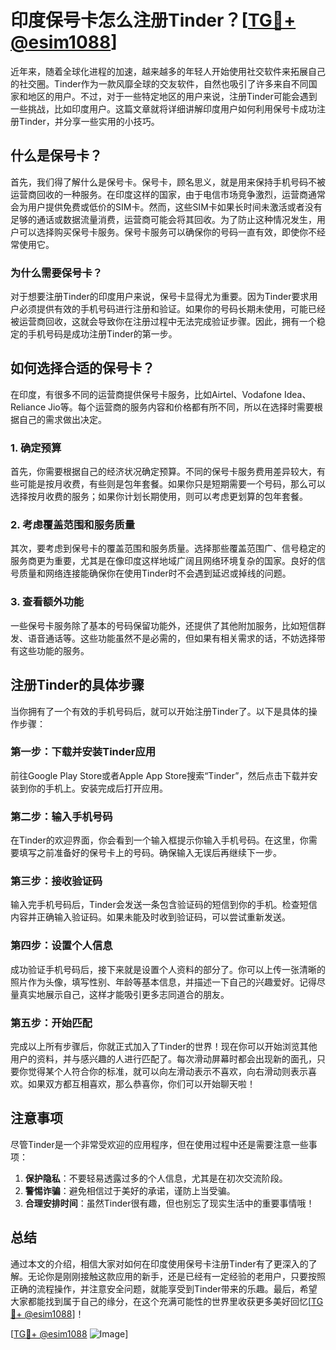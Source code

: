# 印度保号卡怎么注册Tinder？[[TG💪+ @esim1088](https://t.me/s/esim1088)]

近年来，随着全球化进程的加速，越来越多的年轻人开始使用社交软件来拓展自己的社交圈。Tinder作为一款风靡全球的交友软件，自然也吸引了许多来自不同国家和地区的用户。不过，对于一些特定地区的用户来说，注册Tinder可能会遇到一些挑战，比如印度用户。这篇文章就将详细讲解印度用户如何利用保号卡成功注册Tinder，并分享一些实用的小技巧。

## 什么是保号卡？

首先，我们得了解什么是保号卡。保号卡，顾名思义，就是用来保持手机号码不被运营商回收的一种服务。在印度这样的国家，由于电信市场竞争激烈，运营商通常会为用户提供免费或低价的SIM卡。然而，这些SIM卡如果长时间未激活或者没有足够的通话或数据流量消费，运营商可能会将其回收。为了防止这种情况发生，用户可以选择购买保号卡服务。保号卡服务可以确保你的号码一直有效，即使你不经常使用它。

### 为什么需要保号卡？

对于想要注册Tinder的印度用户来说，保号卡显得尤为重要。因为Tinder要求用户必须提供有效的手机号码进行注册和验证。如果你的号码长期未使用，可能已经被运营商回收，这就会导致你在注册过程中无法完成验证步骤。因此，拥有一个稳定的手机号码是成功注册Tinder的第一步。

## 如何选择合适的保号卡？

在印度，有很多不同的运营商提供保号卡服务，比如Airtel、Vodafone Idea、Reliance Jio等。每个运营商的服务内容和价格都有所不同，所以在选择时需要根据自己的需求做出决定。

### 1. 确定预算

首先，你需要根据自己的经济状况确定预算。不同的保号卡服务费用差异较大，有些可能是按月收费，有些则是包年套餐。如果你只是短期需要一个号码，那么可以选择按月收费的服务；如果你计划长期使用，则可以考虑更划算的包年套餐。

### 2. 考虑覆盖范围和服务质量

其次，要考虑到保号卡的覆盖范围和服务质量。选择那些覆盖范围广、信号稳定的服务商更为重要，尤其是在像印度这样地域广阔且网络环境复杂的国家。良好的信号质量和网络连接能确保你在使用Tinder时不会遇到延迟或掉线的问题。

### 3. 查看额外功能

一些保号卡服务除了基本的号码保留功能外，还提供了其他附加服务，比如短信群发、语音通话等。这些功能虽然不是必需的，但如果有相关需求的话，不妨选择带有这些功能的服务。

## 注册Tinder的具体步骤

当你拥有了一个有效的手机号码后，就可以开始注册Tinder了。以下是具体的操作步骤：

### 第一步：下载并安装Tinder应用

前往Google Play Store或者Apple App Store搜索“Tinder”，然后点击下载并安装到你的手机上。安装完成后打开应用。

### 第二步：输入手机号码

在Tinder的欢迎界面，你会看到一个输入框提示你输入手机号码。在这里，你需要填写之前准备好的保号卡上的号码。确保输入无误后再继续下一步。

### 第三步：接收验证码

输入完手机号码后，Tinder会发送一条包含验证码的短信到你的手机。检查短信内容并正确输入验证码。如果未能及时收到验证码，可以尝试重新发送。

### 第四步：设置个人信息

成功验证手机号码后，接下来就是设置个人资料的部分了。你可以上传一张清晰的照片作为头像，填写性别、年龄等基本信息，并描述一下自己的兴趣爱好。记得尽量真实地展示自己，这样才能吸引更多志同道合的朋友。

### 第五步：开始匹配

完成以上所有步骤后，你就正式加入了Tinder的世界！现在你可以开始浏览其他用户的资料，并与感兴趣的人进行匹配了。每次滑动屏幕时都会出现新的面孔，只要你觉得某个人符合你的标准，就可以向左滑动表示不喜欢，向右滑动则表示喜欢。如果双方都互相喜欢，那么恭喜你，你们可以开始聊天啦！

## 注意事项

尽管Tinder是一个非常受欢迎的应用程序，但在使用过程中还是需要注意一些事项：

1. **保护隐私**：不要轻易透露过多的个人信息，尤其是在初次交流阶段。
2. **警惕诈骗**：避免相信过于美好的承诺，谨防上当受骗。
3. **合理安排时间**：虽然Tinder很有趣，但也别忘了现实生活中的重要事情哦！

## 总结

通过本文的介绍，相信大家对如何在印度使用保号卡注册Tinder有了更深入的了解。无论你是刚刚接触这款应用的新手，还是已经有一定经验的老用户，只要按照正确的流程操作，并注意安全问题，就能享受到Tinder带来的乐趣。最后，希望大家都能找到属于自己的缘分，在这个充满可能性的世界里收获更多美好回忆[[TG💪+ @esim1088](https://t.me/s/esim1088)]！

[[TG💪+ @esim1088](https://t.me/s/esim1088) ![Image](https://i.postimg.cc/4NQfJmqS/Snipaste-2025-05-13-00-14-12.png)]